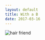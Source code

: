 ```yaml
---
layout: default
title: With a B
date: 2017-03-16
---
```


![hair friend]({{site.github.url}}/assets/comics/hairfriend.png)
